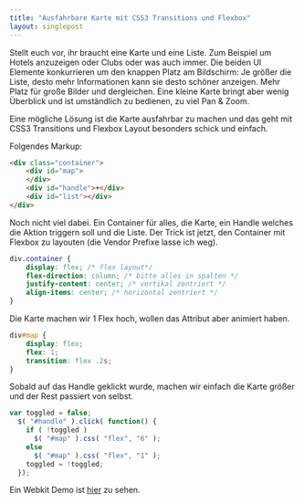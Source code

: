 ```yaml
---
title: "Ausfahrbare Karte mit CSS3 Transitions und Flexbox"
layout: singlepost
---
```


Stellt euch vor, ihr braucht eine Karte und eine Liste. Zum Beispiel um Hotels anzuzeigen oder Clubs oder was auch immer. Die beiden UI Elemente konkurrieren um den knappen Platz am Bildschirm: Je größer die Liste, desto mehr Informationen kann sie desto schöner anzeigen. Mehr Platz für große Bilder und dergleichen. Eine kleine Karte bringt aber wenig Überblick und ist umständlich zu bedienen, zu viel Pan & Zoom.

Eine mögliche Lösung ist die Karte ausfahrbar zu machen und das geht mit CSS3 Transitions und Flexbox Layout besonders schick und einfach.

Folgendes Markup: 

~~~ html
<div class="container">
    <div id="map">
    </div>
    <div id="handle">+</div>
    <div id="list"></div>
</div>
~~~

Noch nicht viel dabei. Ein Container für alles, die Karte, ein Handle welches die Aktion triggern soll und die Liste. Der Trick ist jetzt, den Container mit Flexbox zu layouten (die Vendor Prefixe lasse ich weg).

~~~ css
div.container {
	display: flex; /* flex layout*/
	flex-direction: column; /* bitte alles in spalten */
	justify-content: center; /* vertikal zentriert */
	align-items: center; /* horizontal zentriert */
}
~~~ 

Die Karte machen wir 1 Flex hoch, wollen das Attribut aber animiert haben.

~~~ css
div#map {
    display: flex;
	flex: 1;
	transition: flex .2s;
}
~~~

Sobald auf das Handle geklickt wurde, machen wir einfach die Karte größer und der Rest passiert von selbst.

~~~ javascript
var toggled = false;
  $( "#handle" ).click( function() {
    if ( !toggled )
      $( "#map" ).css( "flex", "6" );
    else
      $( "#map" ).css( "flex", "1" );
    toggled = !toggled;
  });
~~~

Ein Webkit Demo ist [hier](http://jsfiddle.net/prayerslayer/JSyw4/1/) zu sehen.